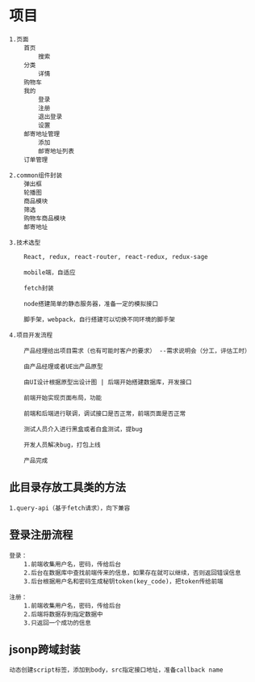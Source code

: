 # 项目
    1.页面
        首页
            搜索
        分类
            详情
        购物车
        我的
            登录
            注册
            退出登录
            设置
        邮寄地址管理
            添加
            邮寄地址列表
        订单管理
    
    2.common组件封装
        弹出框
        轮播图
        商品模块
        筛选
        购物车商品模块
        邮寄地址

    3.技术选型

        React, redux, react-router, react-redux, redux-sage

        mobile端，自适应

        fetch封装

        node搭建简单的静态服务器，准备一定的模拟接口

        脚手架，webpack，自行搭建可以切换不同环境的脚手架

    4.项目开发流程

        产品经理给出项目需求（也有可能时客户的要求） --需求说明会（分工，评估工时）

        由产品经理或者UE出产品原型

        由UI设计根据原型出设计图 | 后端开始搭建数据库，开发接口

        前端开始实现页面布局，功能

        前端和后端进行联调，调试接口是否正常，前端页面是否正常

        测试人员介入进行黑盒或者白盒测试，提bug

        开发人员解决bug，打包上线

        产品完成

## 此目录存放工具类的方法

    1.query-api（基于fetch请求），向下兼容

## 登录注册流程

    登录：
        1.前端收集用户名，密码，传给后台
        2.后台在数据库中查找前端传来的信息，如果存在就可以继续，否则返回错误信息
        3.后台根据用户名和密码生成秘钥token(key_code)，把token传给前端
    
    注册：
        1.前端收集用户名，密码，传给后台
        2.后端将数据存到指定数据中
        3.只返回一个成功的信息

## jsonp跨域封装

    动态创建script标签，添加到body，src指定接口地址，准备callback name